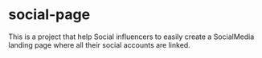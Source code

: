 # social-page
This is a project that help Social influencers to easily create a SocialMedia landing page where all their social accounts are linked.
